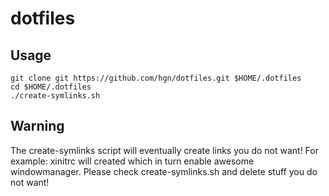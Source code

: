dotfiles
========

Usage
-----

	git clone git https://github.com/hgn/dotfiles.git $HOME/.dotfiles
	cd $HOME/.dotfiles
	./create-symlinks.sh

Warning
-------

The create-symlinks script will eventually create links you do not want! For
example: xinitrc will created which in turn enable awesome windowmanager.
Please check create-symlinks.sh and delete stuff you do not want!
